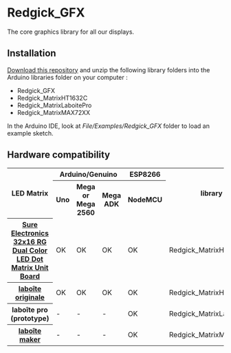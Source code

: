 # Redgick_GFX
The core graphics library for all our displays.

## Installation

[Download this repository](https://github.com/redgick/Redgick_GFX/archive/master.zip) and unzip the following library folders into the Arduino libraries folder on your computer :

 - Redgick_GFX
 - Redgick_MatrixHT1632C
 - Redgick_MatrixLaboitePro
 - Redgick_MatrixMAX72XX

In the Arduino IDE, look at *File/Examples/Redgick_GFX* folder to load an example sketch.

## Hardware compatibility

<table>
<tr>
  <th rowspan=2>LED Matrix</th><th colspan=3>Arduino/Genuino</th><th>ESP8266</th><th rowspan=2>library</th>
</tr>
<tr>
  <th>Uno</th><th>Mega or Mega 2560</th><th>Mega ADK</th><th>NodeMCU</th>
</tr>
<tr>
  <th><a href="http://store3.sure-electronics.com/de-dp14116">Sure Electronics 32x16 RG Dual Color LED Dot Matrix Unit Board</a><td>OK</td><td>OK</td><td>OK</td><td>OK</td><td>Redgick_MatrixHT1632C</td>
</tr>
<tr>
  <th><a href="https://www.laboite.cc/help">laboîte originale</a></th><td>OK</td><td>OK</td><td>OK</td><td>OK</td><td>Redgick_MatrixHT1632C</td>
</tr>
<tr>
  <th>laboîte pro (prototype)</th><td>-</td><td>-</td><td>-</td><td>OK</td><td>Redgick_MatrixLaboitePro</td>
</tr>
<tr>
  <th><a href="https://github.com/laboiteproject/laboite-maker">laboîte maker</a></th><td>-</td><td>-</td><td>-</td><td>OK</td><td>Redgick_MatrixMAX72XX</td>
</tr>
</table>

